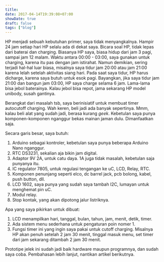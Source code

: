 ```yaml
---
title: 
date: 2017-04-14T19:39:08+07:00
showDate: true
draft: false
tags: ["blog"]
---
```

HP menjadi sebuah kebutuhan primer, saya tidak menyangkalnya. Hampir 24 jam setiap hari HP selalu ada di dekat saya. Bicara soal HP, tidak lepas dari baterai dan charging. Biasanya HP saya, biasa hidup dari jam 3 pagi, sampai jam 12 malam. Waktu antara 00:00 - 03:00, saya gunakan untuk charging, karena itu pas dengan jam istirahat. Namun demikian, sering terjadi hal-hal luar biasa, misalnya saya tidur jam 20:00 atau jam 21:00 karena lelah setelah aktivitas siang hari. Pada saat saya tidur, HP harus dicharge, karena saya butuh untuk esok pagi. Bayangkan, jika saya tidur jam 21:00 dan bangun jam 03:00, HP saya charge selama 6 jam. Lama-lama bisa jebol baterainya. Kalau jebol bisa repot, jama sekarang HP model unibody, susah gantinya.

Berangkat dari masalah tsb, saya berinisiatif untuk membuat timer autocutoff charging. Wah keren, beli jadi ada banyak sepertinya. Mmm, kalau beli alat yang sudah jadi, berasa kurang _geek_. Kebetulan saya punya komponen-komponen nganggur bekas mainan jaman dulu. Dimanfaatkan saja.

Secara garis besar, saya butuh:
1. Arduino sebagai kontroler, kebetulan saya punya beberapa Arduino Nano nganggur.
2. RTC DS3231, sekalian aja bikin jam digital.
3. Adaptor 9V 2A, untuk catu daya. 1A juga tidak masalah, kebetulan saja punyanya itu.
4. IC regulator 7805, untuk regulasi tengangan ke uC, LCD, Relay, RTC.
5. Komponen penunjang seperti elco, dc barrel jack, pcb bolong, kabel, push button, dll.
6. LCD 1602, saya punya yang sudah saya tambah I2C, lumayan untuk menghemat pin uC.
7. Modul relay.
8. Stop kontak, yang akan dipotong jalur listriknya.

Apa yang saya pikirkan untuk dibuat:
1. LCD menampilkan hari, tanggal, bulan, tahun, jam, menit, detik, timer.
2. Ada sistem menu sederhana untuk pengaturan poin nomer 1.
3. Fungsi timer ini yang ingin saya pakai untuk cutoff charging. Misalnya HP akan penuh setelah 2 jam 30 menit, tinggal masuk menu, set timer dari jam sekarang ditambah 2 jam 30 menit.

Prototipe jelek ini sudah jadi baik hardware maupun programnya, dan sudah saya coba. Pembahasan lebih lanjut, nantikan artikel berikutnya.

